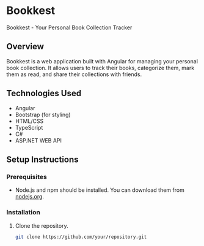 # Bookkest

Bookkest - Your Personal Book Collection Tracker

## Overview

Bookkest is a web application built with Angular for managing your personal book collection. It allows users to track their books, categorize them, mark them as read, and share their collections with friends.

## Technologies Used

- Angular
- Bootstrap (for styling)
- HTML/CSS
- TypeScript
- C#
- ASP.NET WEB API
  

## Setup Instructions

### Prerequisites

- Node.js and npm should be installed. You can download them from [nodejs.org](https://nodejs.org/).

### Installation

1. Clone the repository.
   ```bash
   git clone https://github.com/your/repository.git
